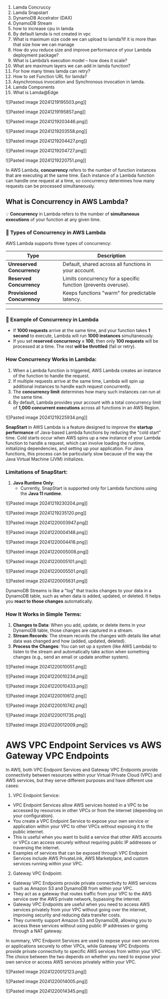 
1. Lamda Concruccy
2. Lamda Snapstart
3. DynamoDB Accelrator (DAX)
4. DynamoDB Stream
5. how to increase cpu in lamda
6. By default lamda is not created in vpc
7. What is maximum size code we can upload to lamda?if it is more than that size how we can manage
8. How do you reduce size and improve performance of your Lambda deployment package?
9. What is Lambda’s execution model – how does it scale?
10. What are maximum layers we can add in lamda function?
11. For how many times lamda can retry?
12. How to set Function URL for lamda?
13. Asynchronous invocation and Synchronous invocation in lamda.
14. Lamda Components
15. What is Lamda@Edge


![[Pasted image 20241219195503.png]]

![[Pasted image 20241219195857.png]]



![[Pasted image 20241219203446.png]]



![[Pasted image 20241219203558.png]]


![[Pasted image 20241219204427.png]]


![[Pasted image 20241219204727.png]]




![[Pasted image 20241219220751.png]]


In AWS Lambda, **concurrency** refers to the number of function instances that are executing at the same time. Each instance of a Lambda function can handle one request at a time, so concurrency determines how many requests can be processed simultaneously.

## **What is Concurrency in AWS Lambda?**

💡 **Concurrency** in Lambda refers to the number of **simultaneous executions** of your function at any given time.

### **🔹 Types of Concurrency in AWS Lambda**

AWS Lambda supports three types of concurrency:

|**Type**|**Description**|
|---|---|
|**Unreserved Concurrency**|Default, shared across all functions in your account.|
|**Reserved Concurrency**|Limits concurrency for a specific function (prevents overuse).|
|**Provisioned Concurrency**|Keeps functions "warm" for predictable latency.|

---

### **🔹 Example of Concurrency in Lambda**

- If **1000 requests** arrive at the same time, and your function takes **1 second** to execute, Lambda will run **1000 instances** simultaneously.
- If you set **reserved concurrency = 100**, then only **100 requests** will be processed at a time. The rest **will be throttled** (fail or retry).

### **How Concurrency Works in Lambda:**

1. When a Lambda function is triggered, AWS Lambda creates an instance of the function to handle the request.
2. If multiple requests arrive at the same time, Lambda will spin up additional instances to handle each request concurrently.
3. The **concurrency limit** determines how many such instances can run at the same time.
4. By default, Lambda provides your account with a total concurrency limit of **1,000 concurrent executions** across all functions in an AWS Region.


![[Pasted image 20241219225934.png]]


**SnapStart** in AWS Lambda is a feature designed to improve the **startup performance** of Java-based Lambda functions by reducing the "cold start" time. Cold starts occur when AWS spins up a new instance of your Lambda function to handle a request, which can involve loading the runtime, initializing dependencies, and setting up your application. For Java functions, this process can be particularly slow because of the way the Java Virtual Machine (JVM) initializes.

### **Limitations of SnapStart:**

1. **Java Runtime Only**:
    - Currently, SnapStart is supported only for Lambda functions using the **Java 11 runtime**.


![[Pasted image 20241219230204.png]]



![[Pasted image 20241219235120.png]]



![[Pasted image 20241220003947.png]]


![[Pasted image 20241220004148.png]]



![[Pasted image 20241220004418.png]]



![[Pasted image 20241220005008.png]]


![[Pasted image 20241220005101.png]]


![[Pasted image 20241220005501.png]]



![[Pasted image 20241220005631.png]]


DynamoDB Streams is like a "log" that tracks changes to your data in a DynamoDB table, such as when data is added, updated, or deleted. It helps you **react to those changes** automatically.

### **How It Works in Simple Terms:**

1. **Changes to Data**: When you add, update, or delete items in your DynamoDB table, those changes are captured in a stream.
2. **Stream Records**: The stream records the changes with details like what data was changed and how (added, updated, deleted).
3. **Process the Changes**: You can set up a system (like AWS Lambda) to listen to the stream and automatically take action when something changes (e.g., send an email or update another system).


![[Pasted image 20241220010051.png]]



![[Pasted image 20241220010234.png]]



![[Pasted image 20241220010433.png]]



![[Pasted image 20241220010612.png]]



![[Pasted image 20241220010742.png]]



![[Pasted image 20241220011735.png]]



![[Pasted image 20241220012009.png]]


# AWS VPC Endpoint Services vs AWS Gateway VPC Endpoints


In AWS, both VPC Endpoint Services and Gateway VPC Endpoints provide connectivity between resources within your Virtual Private Cloud (VPC) and AWS services, but they serve different purposes and have different use cases:

1. VPC Endpoint Service:

- VPC Endpoint Services allow AWS services hosted in a VPC to be accessed by resources in other VPCs or from the internet (depending on your configuration).
- You create a VPC Endpoint Service to expose your own service or application within your VPC to other VPCs without exposing it to the public internet.
- This is useful when you want to build a service that other AWS accounts or VPCs can access securely without requiring public IP addresses or traversing the internet.
- Examples of services that can be exposed through VPC Endpoint Services include AWS PrivateLink, AWS Marketplace, and custom services running within your VPC.

2. Gateway VPC Endpoint:

- Gateway VPC Endpoints provide private connectivity to AWS services such as Amazon S3 and DynamoDB from within your VPC.
- They act as a gateway that routes traffic from your VPC to the AWS service over the AWS private network, bypassing the internet.
- Gateway VPC Endpoints are useful when you need to access AWS services privately from your VPC without going over the internet, improving security and reducing data transfer costs.
- They currently support Amazon S3 and DynamoDB, allowing you to access these services without using public IP addresses or going through a NAT gateway.

In summary, VPC Endpoint Services are used to expose your own services or applications securely to other VPCs, while Gateway VPC Endpoints provide private connectivity to specific AWS services from within your VPC. The choice between the two depends on whether you need to expose your own service or access AWS services privately within your VPC.



![[Pasted image 20241220012123.png]]


![[Pasted image 20241220014005.png]]


![[Pasted image 20241220014345.png]]



